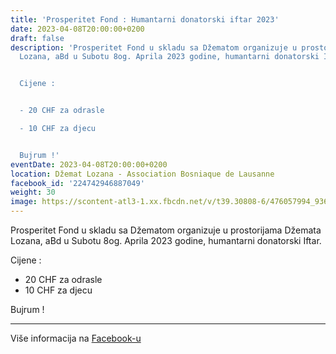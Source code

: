 ```yaml
---
title: 'Prosperitet Fond : Humantarni donatorski iftar 2023'
date: 2023-04-08T20:00:00+0200
draft: false
description: 'Prosperitet Fond u skladu sa Džematom organizuje u prostorijama Džemata
  Lozana, aBd u Subotu 8og. Aprila 2023 godine, humantarni donatorski Iftar.


  Cijene :


  - 20 CHF za odrasle

  - 10 CHF za djecu


  Bujrum !'
eventDate: 2023-04-08T20:00:00+0200
location: Džemat Lozana - Association Bosniaque de Lausanne
facebook_id: '224742946887049'
weight: 30
image: https://scontent-atl3-1.xx.fbcdn.net/v/t39.30808-6/476057994_936635281930405_1135964331823661885_n.jpg?_nc_cat=106&ccb=1-7&_nc_sid=9e60e4&_nc_ohc=h2LICbA2ERAQ7kNvwHMFNSs&_nc_oc=AdnyrHrZe1PgRMcuzt_vCdx8Gp6RkOB6mtk3ye7VboKJkMV005YzjydfU8BDcmmyDdc&_nc_zt=23&_nc_ht=scontent-atl3-1.xx&edm=ABTKTjYEAAAA&_nc_gid=lnnG8UsCFLX2Go82YIKAcw&oh=00_AfOYl9sqlHIupWBlUIUkCeZnR0FRapexZoRb6NqS8QI47w&oe=685D4B7D
---
```


Prosperitet Fond u skladu sa Džematom organizuje u prostorijama Džemata Lozana, aBd u Subotu 8og. Aprila 2023 godine, humantarni donatorski Iftar.

Cijene :

- 20 CHF za odrasle
- 10 CHF za djecu

Bujrum !

---

Više informacija na [Facebook-u](https://facebook.com/events/224742946887049)